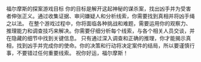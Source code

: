 福尔摩斯的探案游戏目标
你的目标是解开这起神秘的谋杀案，找出凶手并为受害者伸张正义。通过收集证据、审问嫌疑人和分析线索，你需要找到真相并将凶手绳之以法。
在整个游戏过程中，你将面临各种挑战和难题，需要运用你的观察力、推理能力和调查技巧来解决。你需要仔细分析每个线索，与各个相关人员交谈，并在隐藏的细节中找到关键信息。
只有通过深入调查和正确的推理，你才能揭示真相，找到凶手并完成你的使命。你的决策和行动将决定案件的结局，所以要谨慎行事，不要错过任何重要线索。
祝你好运，福尔摩斯！
